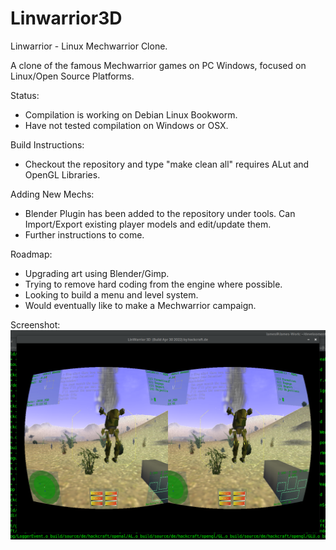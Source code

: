 # Linwarrior3D
Linwarrior - Linux Mechwarrior Clone.

A clone of the famous Mechwarrior games on PC Windows, focused on Linux/Open Source Platforms.

Status:
- Compilation is working on Debian Linux Bookworm.
- Have not tested compilation on Windows or OSX.

Build Instructions:
- Checkout the repository and type "make clean all" requires ALut and OpenGL Libraries.

Adding New Mechs:
- Blender Plugin has been added to the repository under tools. Can Import/Export existing player models and edit/update them.
- Further instructions to come.

Roadmap: 
- Upgrading art using Blender/Gimp.
- Trying to remove hard coding from the engine where possible.
- Looking to build a menu and level system.
- Would eventually like to make a Mechwarrior campaign.

Screenshot:
![alt text](media/images/Linwarrior3D_HMD.png)
